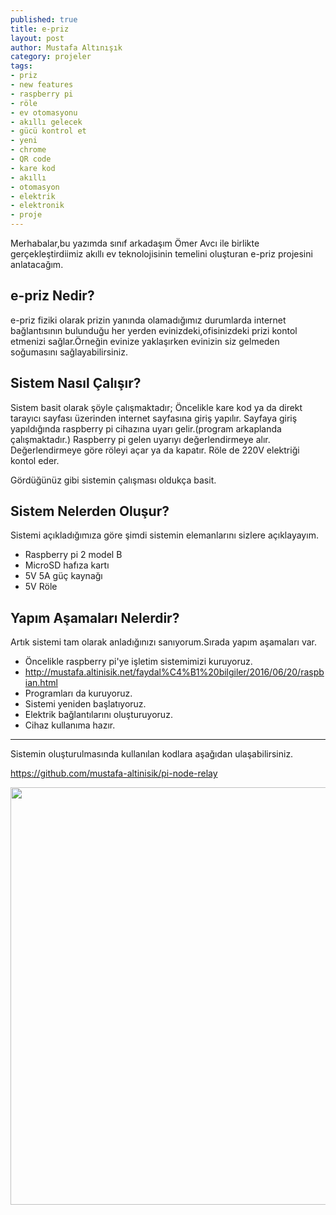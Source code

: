 ```yaml
---
published: true
title: e-priz
layout: post
author: Mustafa Altınışık
category: projeler
tags:
- priz
- new features
- raspberry pi
- röle
- ev otomasyonu
- akıllı gelecek
- gücü kontrol et
- yeni
- chrome
- QR code
- kare kod
- akıllı
- otomasyon
- elektrik
- elektronik
- proje
---
```


Merhabalar,bu yazımda sınıf arkadaşım Ömer Avcı ile birlikte gerçekleştirdiimiz akıllı ev teknolojisinin temelini oluşturan e-priz projesini anlatacağım.

## e-priz Nedir?

e-priz fiziki olarak prizin yanında olamadığımız durumlarda internet bağlantısının bulunduğu her yerden evinizdeki,ofisinizdeki prizi kontol etmenizi sağlar.Örneğin evinize yaklaşırken evinizin siz gelmeden soğumasını sağlayabilirsiniz.

## Sistem Nasıl Çalışır?

Sistem basit olarak şöyle çalışmaktadır;
Öncelikle kare kod ya da direkt tarayıcı sayfası üzerinden internet sayfasına giriş yapılır.
Sayfaya giriş yapıldığında raspberry pi cihazına uyarı gelir.(program arkaplanda çalışmaktadır.)
Raspberry pi gelen uyarıyı değerlendirmeye alır.
Değerlendirmeye göre röleyi açar ya da kapatır.
Röle de 220V elektriği kontol eder.

Gördüğünüz gibi sistemin çalışması oldukça basit.

## Sistem Nelerden Oluşur?

Sistemi açıkladığımıza göre şimdi sistemin elemanlarını sizlere açıklayayım.

- Raspberry pi 2 model B
- MicroSD hafıza kartı
- 5V 5A güç kaynağı
- 5V Röle

## Yapım Aşamaları Nelerdir?

Artık sistemi tam olarak anladığınızı sanıyorum.Sırada yapım aşamaları var.

- Öncelikle raspberry pi'ye işletim sistemimizi kuruyoruz.
- http://mustafa.altinisik.net/faydal%C4%B1%20bilgiler/2016/06/20/raspbian.html
- Programları da kuruyoruz.
- Sistemi yeniden başlatıyoruz.
- Elektrik bağlantılarını oluşturuyoruz.
- Cihaz kullanıma hazır.

***************

Sistemin oluşturulmasında kullanılan kodlara aşağıdan ulaşabilirsiniz.

https://github.com/mustafa-altinisik/pi-node-relay

<img title="" src="https://raw.githubusercontent.com/mustafa-altinisik/mustafa-altinisik.github.io/master/images/10527562_140380173034650_8937755064869684228_n.jpg" alt="" width="580" height="668" />
